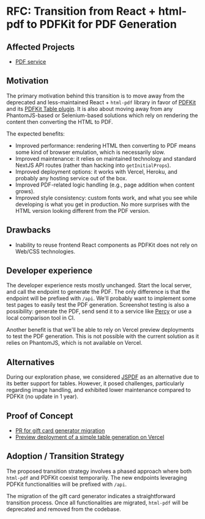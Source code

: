 # RFC: Transition from React + html-pdf to PDFKit for PDF Generation

## Affected Projects

- [PDF service](https://github.com/opencollective/opencollective-pdf)

## Motivation

The primary motivation behind this transition is to move away from the deprecated and less-maintained React + `html-pdf` library in favor of [PDFKit](https://github.com/foliojs/pdfkit) and its [PDFKit Table plugin](https://www.npmjs.com/package/pdfkit-table). It is also about moving away from any PhantomJS-based or Selenium-based solutions which rely on rendering the content then converting the HTML to PDF.

The expected benefits:

- Improved performance: rendering HTML then converting to PDF means some kind of browser emulation, which is necessarily slow.
- Improved maintenance: it relies on maintained technology and standard NextJS API routes (rather than hacking into `getInitialProps`).
- Improved deployment options: it works with Vercel, Heroku, and probably any hosting service out of the box.
- Improved PDF-related logic handling (e.g., page addition when content grows).
- Improved style consistency: custom fonts work, and what you see while developing is what you get in production. No more surprises with the HTML version looking different from the PDF version.

## Drawbacks

- Inability to reuse frontend React components as PDFKit does not rely on Web/CSS technologies.

## Developer experience

The developer experience rests mostly unchanged. Start the local server, and call the endpoint to generate the PDF. The only difference is that the endpoint will be prefixed with `/api`. We'll probably want to implement some test pages to easily test the PDF generation. Screenshot testing is also a possibility: generate the PDF, send send it to a service like [Percy](https://percy.io/) or use a local comparison tool in CI.

Another benefit is that we'll be able to rely on Vercel preview deployments to test the PDF generation. This is not possible with the current solution as it relies on PhantomJS, which is not available on Vercel.

## Alternatives

During our exploration phase, we considered [JSPDF](https://github.com/parallax/jsPDF) as an alternative due to its better support for tables. However, it posed challenges, particularly regarding image handling, and exhibited lower maintenance compared to PDFKit (no update in 1 year).

## Proof of Concept

- [PR for gift card generator migration](https://github.com/opencollective/opencollective-pdf/pull/977)
- [Preview deployment of a simple table generation on Vercel](https://opencollective-pdf-git-feat-pdfkit-demo-table-opencollective.vercel.app/api/test-table)

## Adoption / Transition Strategy

The proposed transition strategy involves a phased approach where both `html-pdf` and PDFKit coexist temporarily. The new endpoints leveraging PDFKit functionalities will be prefixed with `/api`.

The migration of the gift card generator indicates a straightforward transition process. Once all functionalities are migrated, `html-pdf` will be deprecated and removed from the codebase.

